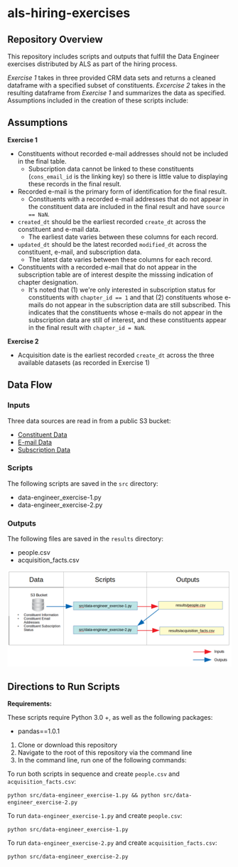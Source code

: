 # als-hiring-exercises


## Repository Overview

This repository includes scripts and outputs that fulfill the Data Engineer exercises distributed by ALS as part of the hiring process. 

_Exercise 1_ takes in three provided CRM data sets and returns a cleaned dataframe with a specified subset of constituents. _Excercise 2_ takes in the resulting dataframe from _Exercise 1_ and summarizes the data as specified. Assumptions included in the creation of these scripts include:

## Assumptions

**Exercise 1**

- Constituents without recorded e-mail addresses should not be included in the final table.
  - Subscription data cannot be linked to these constituents (`cons_email_id` is the linking key) so there is little value to displaying these records in the final result.
- Recorded e-mail is the primary form of identification for the final result.
  - Constituents with a recorded e-mail addresses that do not appear in the constituent data are included in the final result and have `source == NaN`.
- `created_dt` should be the earliest recorded `create_dt` across the constituent and e-mail data.
  - The earliest date varies between these columns for each record.
- `updated_dt` should be the latest recorded `modified_dt` across the constituent, e-mail, and subscription data.
  - The latest date varies between these columns for each record.
- Constituents with a recorded e-mail that do not appear in the subscription table are of interest despite the misssing indication of chapter designation.
  - It's noted that (1) we're only interested in subscription status for constituents with `chapter_id == 1` and that (2) constituents whose e-mails do not appear in the subscription data are still subscribed. This indicates that the constituents whose e-mails do not appear in the subscription data are still of interest, and these constituents appear in the final result with `chapter_id = NaN`.
  
**Exercise 2**

- Acquisition date is the earliest recorded `create_dt` across the three available datasets (as recorded in Exercise 1)

## Data Flow

### Inputs

Three data sources are read in from a public S3 bucket:

- [Constituent Data](https://als-hiring.s3.amazonaws.com/fake_data/2020-07-01_17%3A11%3A00/cons.csv)
- [E-mail Data](https://als-hiring.s3.amazonaws.com/fake_data/2020-07-01_17%3A11%3A00/cons_email.csv)
- [Subscription Data](https://als-hiring.s3.amazonaws.com/fake_data/2020-07-01_17%3A11%3A00/cons_email_chapter_subscription.csv)

### Scripts

The following scripts are saved in the `src` directory:

- data-engineer_exercise-1.py
- data-engineer_exercise-2.py

### Outputs

The following files are saved in the `results` directory:

- people.csv
- acquisition_facts.csv

![](img/als_data_flow.png)

## Directions to Run Scripts

**Requirements:**

These scripts require Python 3.0 +, as well as the following packages:

- pandas==1.0.1

1. Clone or download this repository
2. Navigate to the root of this repository via the command line
3. In the command line, run one of the following commands:

To run both scripts in sequence and create `people.csv` and `acquisition_facts.csv`:

```
python src/data-engineer_exercise-1.py && python src/data-engineer_exercise-2.py 
```

To run `data-engineer_exercise-1.py` and create `people.csv`:

```
python src/data-engineer_exercise-1.py
```

To run `data-engineer_exercise-2.py` and create `acquisition_facts.csv`:

```
python src/data-engineer_exercise-2.py
```
